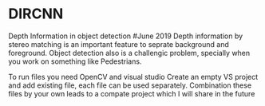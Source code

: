 # DIRCNN
Depth Information in object detection
#June 2019
Depth information by stereo matching is an important feature to seprate background and foreground.
Object detection also is a challengic problem, specially when you work on something like Pedestrians.

To run files you need OpenCV and visual studio
Create an empty VS project and add existing file, each file can be used separately.
Combination these files by your own leads to a compate project which I will share in the future
